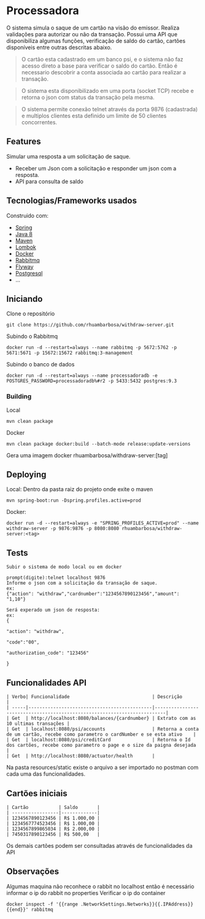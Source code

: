 # Processadora
O sistema simula o saque de um cartão na visão do emissor. Realiza validações para autorizar ou não da transação.
Possui uma API que disponibiliza algumas funções, verificação de saldo do cartão, cartões disponíveis entre outras descritas abaixo.
> O cartão esta cadastrado em um banco psi, e o sistema não faz acesso direto a base para verificar o saldo do cartão. Então é
necessario descobrir a conta associada ao cartão para realizar a transação.

> O sistema esta disponibilizado em uma porta (socket TCP) recebe e retorna o json com status da transação pela mesma.

> O sistema permite conexão telnet através da porta 9876 (cadastrada) e multiplos clientes esta definido um limite de 50 clientes concorrentes.  
## Features
Simular uma resposta a um solicitação de saque.
- Receber um Json com a solicitação e responder um json com a resposta.
- API para consulta de saldo
## Tecnologias/Frameworks usados
Construido com:
- [Spring](https://spring.io/)
- [Java 8](https://www.oracle.com/technetwork/pt/java/javase/downloads/jdk8-downloads-2133151.html)
- [Maven](https://maven.apache.org/)
- [Lombok](https://projectlombok.org/)
- [Docker](https://docs.docker.com/install/)
- [Rabbitmq](https://www.rabbitmq.com/)
- [Flyway](https://flywaydb.org/)
- [Postgresql](https://www.postgresql.org/)
- ...
## Iniciando
Clone o repositório
```shell
git clone https://github.com/rhuambarbosa/withdraw-server.git
```
Subindo o Rabbitmq 
```shell
docker run -d --restart=always --name rabbitmq -p 5672:5762 -p 5671:5671 -p 15672:15672 rabbitmq:3-management
```
Subindo o banco de dados 
```shell
docker run -d --restart=always --name processadoradb -e POSTGRES_PASSWORD=processadoradb%#r2 -p 5433:5432 postgres:9.3
```
### Building
Local
```shell
mvn clean package
```
Docker
```shell
mvn clean package docker:build --batch-mode release:update-versions 
```
Gera uma imagem docker rhuambarbosa/withdraw-server:[tag]
## Deploying
Local: Dentro da pasta raiz do projeto onde exite o maven
```shell
mvn spring-boot:run -Dspring.profiles.active=prod
``` 
Docker:
```shell
docker run -d --restart=always -e "SPRING_PROFILES_ACTIVE=prod" --name withdraw-server -p 9876:9876 -p 8080:8080 rhuambarbosa/withdraw-server:<tag>
```  
## Tests
```shell
Subir o sistema de modo local ou em docker

prompt(digite):telnet localhost 9876
Informe o json com a solicitação da transação de saque.
ex: 
{"action": "withdraw","cardnumber":"1234567890123456","amount": "1,10"}

Será experado um json de resposta:
ex:
{

"action": "withdraw",

"code":"00",

"authorization_code": "123456"

}  
```
## Funcionalidades API
```shell
| Verbo| Funcionalidade                              | Descrição                                                                |
| -----|---------------------------------------------|--------------------------------------------------------------------------|
| Get  | http://localhost:8080/balances/{cardnumber} | Extrato com as 10 ultimas transações |
| Get  | localhost:8080/psi/accounts                 | Retorna a conta de um cartão, recebe como parametro o cardNumber e se esta ativo    |
| Get  | localhost:8080/psi/creditCard               | Retorna o Id dos cartões, recebe como parametro o page e o size da paigna desejada |
| Get  | http://localhost:8080/actuator/health       |
``` 
Na pasta resources/static existe o arquivo a ser importado no postman com cada uma das funcionalidades.
## Cartões iniciais
```shell
| Cartão           | Saldo       |
| -----------------|-------------|
| 1234567890123456 | R$ 1.000,00 |
| 1234567774523456 | R$ 1.000,00 |
| 1234567899865034 | R$ 2.000,00 |
| 7450317890123456 | R$ 500,00   |
``` 
Os demais cartões podem ser consultadas através de funcionalidades da API
## Observações
Algumas maquina não reconhece o rabbit no localhost então é necessário informar o ip do rabbit no properties
Verificar o ip do container
```shell
docker inspect -f '{{range .NetworkSettings.Networks}}{{.IPAddress}}{{end}}' rabbitmq
```
